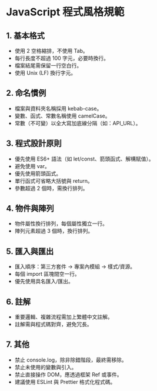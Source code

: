 # JavaScript 程式風格規範

## 1. 基本格式
- 使用 2 空格縮排，不使用 Tab。
- 每行長度不超過 100 字元，必要時換行。
- 檔案結尾需保留一行空白行。
- 使用 Unix (LF) 換行字元。

## 2. 命名慣例
- 檔案與資料夾名稱採用 kebab-case。
- 變數、函式、常數名稱使用 camelCase。
- 常數（不可變）以全大寫加底線分隔（如：API_URL）。

## 3. 程式設計原則
- 優先使用 ES6+ 語法（如 let/const、箭頭函式、解構賦值）。
- 避免使用 var。
- 優先使用箭頭函式。
- 單行函式可省略大括號與 return。
- 參數超過 2 個時，需換行排列。

## 4. 物件與陣列
- 物件屬性換行排列，每個屬性獨立一行。
- 陣列元素超過 3 個時，換行排列。

## 5. 匯入與匯出
- 匯入順序：第三方套件 → 專案內模組 → 樣式/資源。
- 每個 import 區塊間空一行。
- 優先使用具名匯入/匯出。

## 6. 註解
- 重要邏輯、複雜流程需加上繁體中文註解。
- 註解需與程式碼對齊，避免冗長。

## 7. 其他
- 禁止 console.log，除非除錯階段，最終需移除。
- 禁止未使用的變數與引入。
- 禁止直接操作 DOM，應透過框架 Ref 或事件。
- 建議使用 ESLint 與 Prettier 格式化程式碼。